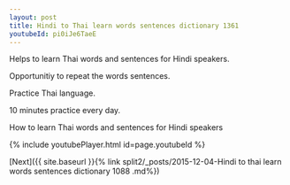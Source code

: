 ```yaml
---
layout: post
title: Hindi to Thai learn words sentences dictionary 1361 
youtubeId: pi0iJe6TaeE
---
```

 
 
Helps to learn Thai words and sentences for Hindi speakers.

Opportunitiy to repeat the words sentences. 

Practice Thai language. 
 
10 minutes practice every day. 
 
How to learn Thai words and sentences for Hindi speakers 
 
{% include youtubePlayer.html id=page.youtubeId %}
 
 
[Next]({{ site.baseurl }}{% link  split2/_posts/2015-12-04-Hindi to thai learn words sentences dictionary 1088 .md%})
 
